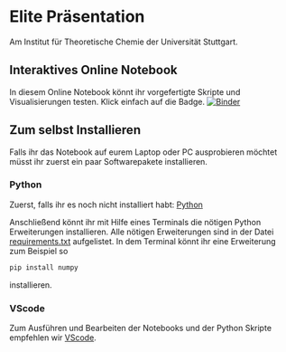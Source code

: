 # Elite Präsentation
Am Institut für Theoretische Chemie der Universität Stuttgart.

## Interaktives Online Notebook
In diesem Online Notebook könnt ihr vorgefertigte Skripte und Visualisierungen testen.
Klick einfach auf die Badge.
[![Binder](https://mybinder.org/badge_logo.svg)](https://mybinder.org/v2/gh/KoehnLab/ElitePresentation/HEAD)

## Zum selbst Installieren
Falls ihr das Notebook auf eurem Laptop oder PC ausprobieren möchtet müsst ihr zuerst ein paar Softwarepakete installieren.

### Python
Zuerst, falls ihr es noch nicht installiert habt: [Python](https://www.python.org/downloads/)

Anschließend könnt ihr mit Hilfe eines Terminals die nötigen Python Erweiterungen installieren.
Alle nötigen Erweiterungen sind in der Datei [requirements.txt](requirements.txt) aufgelistet.
In dem Terminal könnt ihr eine Erweiterung zum Beispiel so
```python
pip install numpy
```
installieren.

### VScode
Zum Ausführen und Bearbeiten der Notebooks und der Python Skripte empfehlen wir [VScode](https://code.visualstudio.com/download).